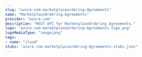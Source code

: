 ```yaml
---
slug: "azure-com-marketplaceordering-Agreements"
name: "MarketplaceOrdering.Agreements"
provider: "azure.com"
description: "REST API for MarketplaceOrdering Agreements."
logo: "azure.com-marketplaceordering-Agreements-logo.png"
logoMediaType: "image/png"
tags:
- name: "cloud"
stubs: "azure.com-marketplaceordering-Agreements-stubs.json"
---
```


